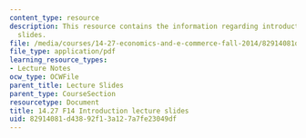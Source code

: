 ```yaml
---
content_type: resource
description: This resource contains the information regarding introduction lecture
  slides.
file: /media/courses/14-27-economics-and-e-commerce-fall-2014/82914081d43892f13a127a7fe23049df_MIT14_27F14_lecslide1.pdf
file_type: application/pdf
learning_resource_types:
- Lecture Notes
ocw_type: OCWFile
parent_title: Lecture Slides
parent_type: CourseSection
resourcetype: Document
title: 14.27 F14 Introduction lecture slides
uid: 82914081-d438-92f1-3a12-7a7fe23049df
---
```

